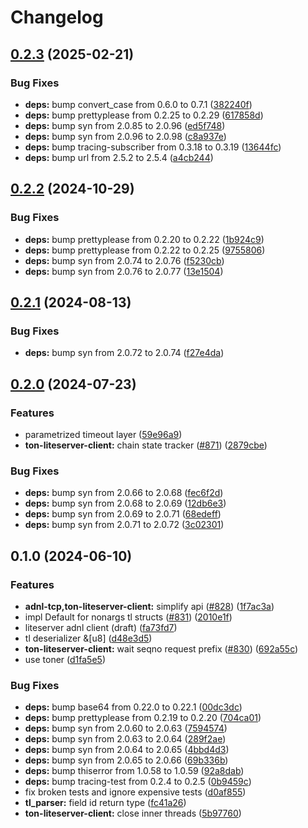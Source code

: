 # Changelog

## [0.2.3](https://github.com/getgems-io/ton-grpc/compare/ton-liteserver-client-v0.2.2...ton-liteserver-client-v0.2.3) (2025-02-21)


### Bug Fixes

* **deps:** bump convert_case from 0.6.0 to 0.7.1 ([382240f](https://github.com/getgems-io/ton-grpc/commit/382240f6dda28a8a9c65386d6eb79f8a17f4f50d))
* **deps:** bump prettyplease from 0.2.25 to 0.2.29 ([617858d](https://github.com/getgems-io/ton-grpc/commit/617858d09179f1ae4633944578b8b417a10cacf2))
* **deps:** bump syn from 2.0.85 to 2.0.96 ([ed5f748](https://github.com/getgems-io/ton-grpc/commit/ed5f748537cd1f53a5cdf7dd24547357622d91b5))
* **deps:** bump syn from 2.0.96 to 2.0.98 ([c8a937e](https://github.com/getgems-io/ton-grpc/commit/c8a937ec047e82670a2ffd38cdf06126635be328))
* **deps:** bump tracing-subscriber from 0.3.18 to 0.3.19 ([13644fc](https://github.com/getgems-io/ton-grpc/commit/13644fc0997f9d6e16e7ad0e52b221bb7e5f5d9b))
* **deps:** bump url from 2.5.2 to 2.5.4 ([a4cb244](https://github.com/getgems-io/ton-grpc/commit/a4cb244adecdca53b9b6abe1c69e3d8ccaa9d2ea))

## [0.2.2](https://github.com/getgems-io/ton-grpc/compare/ton-liteserver-client-v0.2.1...ton-liteserver-client-v0.2.2) (2024-10-29)


### Bug Fixes

* **deps:** bump prettyplease from 0.2.20 to 0.2.22 ([1b924c9](https://github.com/getgems-io/ton-grpc/commit/1b924c9a9f5b943dedbf93534943e824b8112d6f))
* **deps:** bump prettyplease from 0.2.22 to 0.2.25 ([9755806](https://github.com/getgems-io/ton-grpc/commit/97558066be05fc3f20580c877ee7be474c9a1943))
* **deps:** bump syn from 2.0.74 to 2.0.76 ([f5230cb](https://github.com/getgems-io/ton-grpc/commit/f5230cb68c10f624a9a4d0f5c949d35097b82474))
* **deps:** bump syn from 2.0.76 to 2.0.77 ([13e1504](https://github.com/getgems-io/ton-grpc/commit/13e1504fb7d112a672f41244f27c2447637c1e9a))

## [0.2.1](https://github.com/getgems-io/ton-grpc/compare/ton-liteserver-client-v0.2.0...ton-liteserver-client-v0.2.1) (2024-08-13)


### Bug Fixes

* **deps:** bump syn from 2.0.72 to 2.0.74 ([f27e4da](https://github.com/getgems-io/ton-grpc/commit/f27e4da342c691667dbc09cc0114d28f6b66b1e8))

## [0.2.0](https://github.com/getgems-io/ton-grpc/compare/ton-liteserver-client-v0.1.0...ton-liteserver-client-v0.2.0) (2024-07-23)


### Features

* parametrized timeout layer ([59e96a9](https://github.com/getgems-io/ton-grpc/commit/59e96a9e7d4780e8771dfcac1d1c6d053448b113))
* **ton-liteserver-client:** chain state tracker ([#871](https://github.com/getgems-io/ton-grpc/issues/871)) ([2879cbe](https://github.com/getgems-io/ton-grpc/commit/2879cbe52eb7e08e1574a8e998d15ed152ae2fda))


### Bug Fixes

* **deps:** bump syn from 2.0.66 to 2.0.68 ([fec6f2d](https://github.com/getgems-io/ton-grpc/commit/fec6f2d61f5c74d89b87b57d1aaf6b4bbe7896f7))
* **deps:** bump syn from 2.0.68 to 2.0.69 ([12db6e3](https://github.com/getgems-io/ton-grpc/commit/12db6e3638caa5460e119e21f8abb4b7d4d715b8))
* **deps:** bump syn from 2.0.69 to 2.0.71 ([68edeff](https://github.com/getgems-io/ton-grpc/commit/68edeff26546008bafe5ba0c5eb4ef582f5a49da))
* **deps:** bump syn from 2.0.71 to 2.0.72 ([3c02301](https://github.com/getgems-io/ton-grpc/commit/3c023013336a6b7005e01ca150483e5d86881446))

## 0.1.0 (2024-06-10)


### Features

* **adnl-tcp,ton-liteserver-client:** simplify api ([#828](https://github.com/getgems-io/ton-grpc/issues/828)) ([1f7ac3a](https://github.com/getgems-io/ton-grpc/commit/1f7ac3a277b7c36d8188b8bb44b439b76cbdfa14))
* impl Default for nonargs tl structs ([#831](https://github.com/getgems-io/ton-grpc/issues/831)) ([2010e1f](https://github.com/getgems-io/ton-grpc/commit/2010e1f52f63fecb531d7cdd74e3d827a47a78f5))
* liteserver adnl client (draft) ([fa73fd7](https://github.com/getgems-io/ton-grpc/commit/fa73fd73076f479520f881c1fe166ffed734cbe6))
* tl deserializer &[u8] ([d48e3d5](https://github.com/getgems-io/ton-grpc/commit/d48e3d567190dd06ef2a47f7e8c8d1d8fa2eda44))
* **ton-liteserver-client:** wait seqno request prefix ([#830](https://github.com/getgems-io/ton-grpc/issues/830)) ([692a55c](https://github.com/getgems-io/ton-grpc/commit/692a55c0210765938633fa154184cc2ed48cfcb2))
* use toner ([d1fa5e5](https://github.com/getgems-io/ton-grpc/commit/d1fa5e5e7f62d6a6c9eeacc3b674e8d19ec8cdf6))


### Bug Fixes

* **deps:** bump base64 from 0.22.0 to 0.22.1 ([00dc3dc](https://github.com/getgems-io/ton-grpc/commit/00dc3dc01099fb34fa52cbf578fb2388fcdd3a21))
* **deps:** bump prettyplease from 0.2.19 to 0.2.20 ([704ca01](https://github.com/getgems-io/ton-grpc/commit/704ca0117db22acaaca6fcc121f1a2fa9114606a))
* **deps:** bump syn from 2.0.60 to 2.0.63 ([7594574](https://github.com/getgems-io/ton-grpc/commit/759457488245deea841e50e2152ff9f850f3ac33))
* **deps:** bump syn from 2.0.63 to 2.0.64 ([289f2ae](https://github.com/getgems-io/ton-grpc/commit/289f2aeeed230c14c3c8b8b65299aab3bf79add4))
* **deps:** bump syn from 2.0.64 to 2.0.65 ([4bbd4d3](https://github.com/getgems-io/ton-grpc/commit/4bbd4d32cd9e1a78dec42544dc5cf0a50fd8c498))
* **deps:** bump syn from 2.0.65 to 2.0.66 ([69b336b](https://github.com/getgems-io/ton-grpc/commit/69b336b1eaadb058078c449960b01839b3894c92))
* **deps:** bump thiserror from 1.0.58 to 1.0.59 ([92a8dab](https://github.com/getgems-io/ton-grpc/commit/92a8dab819651ac7c5b8c17acf0c76b371da833d))
* **deps:** bump tracing-test from 0.2.4 to 0.2.5 ([0b9459c](https://github.com/getgems-io/ton-grpc/commit/0b9459cad8e6a3f8228d3ebad25aee66706d209b))
* fix broken tests and ignore expensive tests ([d0af855](https://github.com/getgems-io/ton-grpc/commit/d0af8552336cfbe5b9890ef5c5b2529e9cd1ecc9))
* **tl_parser:** field id return type ([fc41a26](https://github.com/getgems-io/ton-grpc/commit/fc41a26737e9bc14654c41d55ad711983e0e0050))
* **ton-liteserver-client:** close inner threads ([5b97760](https://github.com/getgems-io/ton-grpc/commit/5b97760b6abe8cd99c65fdee7db8b5ea85dcffb5))
